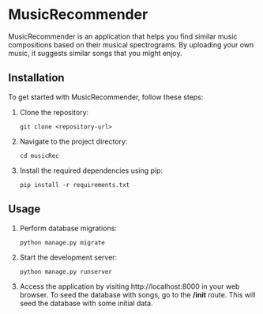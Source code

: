 # MusicRecommender

MusicRecommender is an application that helps you find similar music compositions based on their musical spectrograms. By uploading your own music, it suggests similar songs that you might enjoy.

## Installation

To get started with MusicRecommender, follow these steps:

1. Clone the repository:

   ```shell
   git clone <repository-url>

2. Navigate to the project directory:
   ```shell
   cd musicRec
3. Install the required dependencies using pip:
    ```shell 
    pip install -r requirements.txt
## Usage
1. Perform database migrations:
     ```shell
     python manage.py migrate

2. Start the development server:
      ```shell
     python manage.py runserver
3. Access the application by visiting http://localhost:8000 in your web browser. To seed the database with songs, go to the <b>/init</b> route. This will seed the database with some initial data.   
